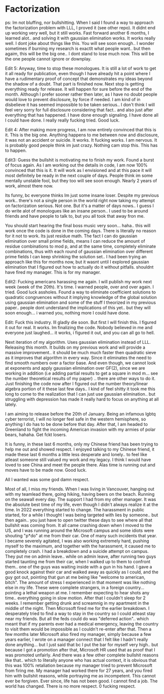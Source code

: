 # Factorization

ps: Im not bluffing, nor bullshitting. When I said I found a way to approach the factorization problem with LLL, I proved it (see other repo). It didnt end up working very well, but it still works. Fast forward another 6 months, I learned alot.. and solving it with gaussian elimination works. It works really well. I dont joke about things like this. You will see soon enough.. I wonder sometimes if burning my research is exactlt what people want.. but then agaim, this will be the big one.. I dont stand to lose much now. This will be the one people cannot ignore or downplay.

Edit 5: Anyway, time to stop these monologues. It is still a lot of work to get it all ready for publication, even though I have already hit a point where I have a rudimentary proof of concept that demonstrates my ideas beyond the shadow of a doubt. That part is finished now. Next stop is getting everything ready for release. It will happen for sure before the end of the month. Although I prefer sooner rather then later, as I have no doubt people would love to prevent disclosure, by force if needed. I am kind of in disbelieve it has seemed impossible to be taken serious.. I don't think I will feel very sorry for full disclosure considering that fact.. and also just after everything that has happened. I have done enough signaling. I have done all I could have done. I really really fucking tried. Good luck.

Edit 4: After making more progress, I am now entirely convinced that this is it. This is the big one. Anything happens to me between now and disclosure, it was not an accident or suicide. It works. It fucking works. I am nervous. It is probably good people think im just crazy. Nothing cam stop this. This has to happen.

Edit3: Guess the bullshit is motivating me to finish my work. Found a burst of focus again. As I am working out the details in code, I am now 100% convinced that this is it. It will work as I envisioned and at this pace it will most definitely be ready in the next couple of days. People think im some mentally unstable fool, but they too will see soon enough. Nearly 2 years of work, almost there now.

Its funny, bc everyone thinks Im just some insane loser. Despite my previous work.. there's not a single person in the world right now taking my attempt on factorization serious. Not one. But it's a matter of days nows.. I guess I do write alot of monologues like an insane person.. I used to be around friends and have people to talk to, but you all took that away fron me.

You should start hearing the final boss music very soon... haha.. this will work once the code is done in the coming days. There is literally no reason for it not to work. Its just residue math. The fact I can do gaussian elimination over small prime fields, means I can reduce the amount of residue combinations to mod p, and at the same time, completely eliminate combinations, thus with each round of gaussian elimination over different prime fields I can keep shrinking the solution set.. I had been trying an approach like this for months now, but it wasnt until I explored gaussian elimination that I figured out how to actually do it without pitfalls. shouldnt have fired my manager. This is for my manager.

Edit2: Fucking americans harassing me again. I will publish my work next week (week of the 20th). It's time. I warned people, over and over again. I tried. Good luck assholes. Found a way to eliminate coefficient solutions to quadratic congruences without it implying knowledge of the global solution using gaussian elimination and some of the stuff I theorized in my previous paper.. people dont understand the implications of this yet.. but they will soon enough... i warned you, nothing more I could have done.

Edit: Fuck this industry. Ill gladly die soon. But first I will finish this. I figured it out for real. It works. Im finalizing the code. Nobody believed in me and everyone just laughed... it works, i figured it out, and you can all go to hell.


Next iteration of my algorithm. Uses gaussian elimination instead of LLL. Releasing this month.
It builds on my previous work and will provide a massive improvement.. it should be much much faster then quadratic sieve as it improves that algorithm in every way.
Since it eliminates the need to find smooth numbers over a factor base. And even though, we cannot look at exponents and apply gaussian elimination over GF(2), since we are working in addition (i.e adding partial results to get a square in mod m... see the number theoretical results of my paper) .. there are other ways to do it. 
Just finishing the code now after I figured out the number theory/linear algebra portion of it these last few days..
I kind of feel shitty it took me this long to come to the realization that I can just use gaussian elimination.. but struggling with depression has made it really hard to focus on anything at all lately.

I am aiming to release before the 20th of January. Being an infamous lgbtq cyber terrorist, I will no longer feel safe in the western hemisphere, so anything I do has to be done before that day.
After that, I am headed to Greenland to fight the incoming American invasion with my armies of polar bears, hahaha. Get fckt losers.

It is funny, in these last 6 months, only my Chinese friend has been trying to help me out and showed respect. I enjoyed talking to my Chinese friend, it made these last 6 months a little less desperate and lonely.. to feel like atleast someone still valued my work and my legacy. I think I would have loved to see China and meet the people there. Alas time is running out and moves have to be made now. Good luck.

All I wanted was some god damn respect.

Most of all, I miss my friends. When I was living in Vancouver, hanging out with my teamlead there, going hiking, having beers on the beach. Running on the seawall every day. The support I had from my other manager. It was the absolute best time of my life, even though I didn't always realize it at the time. In 2022 everything started to change. The harassment in public started, for a while I thought I was being targeted with lies by someone.. but then again.. you just have to open twitter these days to see where all that bullshit was coming from. It all came crashing down when I moved to the US, and I was running around the Microsoft campus and some idiots were shouting "p*do" at me from their car. One of many such incidents that year. I became severely agitated, I was also working extremely hard, pushing myself to the maximum, and together with the harassment, it caused me to completely crash. I had a breakdown and a suicide attempt on campus. They put me on admin leave.. while on admin leave, after running two guys started taunting me from their car, when I walked up to them to confront them.. one of the guys was waiting inside with a gun in his hand. I gave a good knock against their car and walked away as quickly as I could, and the guy got out, pointing that gun at me being like "welcome to american, bitch". The amount of stress I experienced in that moment was like nothing else in my life. These were complete strangers, in a foreign country... pointing a lethal weapon at me. I remember expecting to hear shots any time.. everything going in slow motion. After that I couldn't sleep for 2 weeks. I remember getting drunk and screamnig in my apartment in the middle of the night. Then Microsoft fired me for the earlier breakdown. I desperately tried to find a way to stay in the country so I could atleast stay near my friends. But all the feds could do was "deferred action".. which meant that if my parents ever had a medical emergency, leaving the country to visit them would be impossible as I couldn't re-enter after that. Then a few months later Microsoft also fired my manager, simply because a few years earlier, I wrote on a manager connect that I felt like I hadn't really done anything... but I just said that bc I put the bar for myself very high.. but because I got a promotion after that, Microsoft HR used that as proof that I was promoted unfairly. And there was a few other complete bullshit reasons like that.. which to literally anyone who has actual context, it is obvious that this was 100% retaliation because my manager tried to prevent Microsoft from firing me. My manager had worked there for 27 years, and you fired him with bullshit reasons, while portraying me as incompetent. This cannot ever be forgiven. Ever since, life has not been good. I cannot find a job. The world has changed. There is no more respect. 0 fucking respect.
